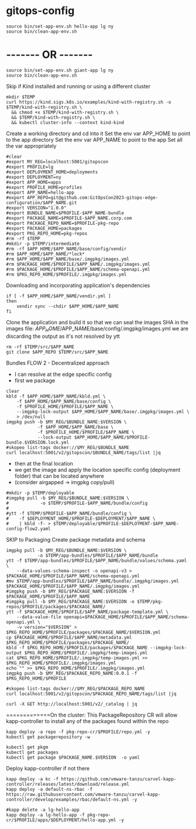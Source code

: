 # gitops-config

```shell
source bin/set-app-env.sh hello-app lg ny
source bin/clean-app-env.sh
```
# ------- OR -------
```shell
source bin/set-app-env.sh giant-app lg ny
source bin/clean-app-env.sh
```

Skip if Kind installed and running or using a different cluster
```shell
mkdir $TEMP
curl https://kind.sigs.k8s.io/examples/kind-with-registry.sh -o $TEMP/kind-with-registry.sh \
  && chmod +x $TEMP/kind-with-registry.sh \
  && $TEMP/kind-with-registry.sh \
  && kubectl cluster-info --context kind-kind
```

Create a working directory and cd into it
Set the env var APP_HOME to point to the app directory
Set the env var APP_NAME to point to the app
Set all the var appropriately

```shell
#clear
#export MY_REG=localhost:5001/gitopscon
#export PROFILE=lg
#export DEPLOYMENT_HOME=deployments
#export DEPLOYMENT=ny
#export APP_HOME=apps
#export PROFILE_HOME=profiles
#export APP_NAME=hello-app
#export APP_REPO=git@github.com:GitOpsCon2023-gitops-edge-configuration/$APP_NAME.git
#export VERSION="1.0.0"
#export BUNDLE_NAME=$PROFILE-$APP_NAME-bundle
#export PACKAGE_NAME=$PROFILE-$APP_NAME.corp.com
#export PACKAGE_REPO_NAME=$PROFILE-pkg-repo
#export PACKAGE_HOME=packages
#export PKG_REPO_HOME=pkg-repos
#rm -rf $TEMP
#mkdir -p $TEMP/intermediate
#rm -rf $APP_HOME/$APP_NAME/base/config/vendir
#rm $APP_HOME/$APP_NAME/*lock*
#rm $APP_HOME/$APP_NAME/base/.imgpkg/images.yml
#rm $PACKAGE_HOME/$PROFILE/$APP_NAME/.imgpkg/images.yml
#rm $PACKAGE_HOME/$PROFILE/$APP_NAME/schema-openapi.yml
#rm $PKG_REPO_HOME/$PROFILE/.imgpkg/images.yml
```

Downloading and incorporating application's dependencies
``` shell
if [ -f $APP_HOME/$APP_NAME/vendir.yml ] 
then
    vendir sync --chdir $APP_HOME/$APP_NAME
fi
```

Clone the application and build it so that we can seal the images SHA 
in the images file:  $APP_HOME/$APP_NAME/base/config/.imgpkg/images.yml
we are discarding the output as it's not resolved by ytt
```shell
rm -rf $TEMP/src/$APP_NAME
git clone $APP_REPO $TEMP/src/$APP_NAME
```

Bundles FLOW 2 - Decentralized approach 
- I can resolve at the edge specific config
- first we package
```shell
clear
kbld -f $APP_HOME/$APP_NAME/kbld.yml \
    -f $APP_HOME/$APP_NAME/base/config \
    -f $PROFILE_HOME/$PROFILE/$APP_NAME \
    --imgpkg-lock-output $APP_HOME/$APP_NAME/base/.imgpkg/images.yml \
    > /dev/null
imgpkg push -b $MY_REG/$BUNDLE_NAME:$VERSION \
            -f $APP_HOME/$APP_NAME/base \
            -f $PROFILE_HOME/$PROFILE/$APP_NAME \
            --lock-output $APP_HOME/$APP_NAME/$PROFILE-bundle.$VERSION.lock.yml
#skopeo list-tags docker://$MY_REG/$BUNDLE_NAME
curl localhost:5001/v2/gitopscon/$BUNDLE_NAME/tags/list |jq
```
- then at the final location
- we get the image and apply the location specific config (deployment folder) that can be located anywhere
- (consider airgapped -> imgpkg copy/pull)
```shell
#mkdir -p $TEMP/deployable
#imgpkg pull -b $MY_REG/$BUNDLE_NAME:$VERSION \
#            -o $TEMP/$PROFILE-$APP_NAME/bundle/config
#            
#ytt -f $TEMP/$PROFILE-$APP_NAME/bundle/config \
#    -f $DEPLOYMENT_HOME/$PROFILE-$DEPLOYMENT/$APP_NAME \
#    | kbld -f- > $TEMP/deployable/$PROFILE-$DEPLOYMENT-$APP_NAME-config-flow2.yaml
```
SKIP to Packaging
Create package metadata and schema
```shell
imgpkg pull -b $MY_REG/$BUNDLE_NAME:$VERSION \
            -o $TEMP/app-bundles/$PROFILE/$APP_NAME/bundle
ytt -f $TEMP/app-bundles/$PROFILE/$APP_NAME/bundle/values/schema.yaml \
    --data-values-schema-inspect -o openapi-v3 > $PACKAGE_HOME/$PROFILE/$APP_NAME/schema-openapi.yml
#mv $TEMP/app-bundles/$PROFILE/$APP_NAME/bundle/.imgpkg/images.yml $PACKAGE_HOME/$PROFILE/$APP_NAME/.imgpkg/images.yml
#imgpkg push -b $MY_REG/$PACKAGE_NAME:$VERSION -f $PACKAGE_HOME/$PROFILE/$APP_NAME
#imgpkg pull -b $MY_REG/$PACKAGE_NAME:$VERSION -o $TEMP/pkg-repos/$PROFILE/packages/$PACKAGE_NAME/
ytt -f $PACKAGE_HOME/$PROFILE/$APP_NAME/package-template.yml \
    --data-value-file openapi=$PACKAGE_HOME/$PROFILE/$APP_NAME/schema-openapi.yml \
    -v version="$VERSION" > $PKG_REPO_HOME/$PROFILE/packages/$PACKAGE_NAME/$VERSION.yml
cp $PACKAGE_HOME/$PROFILE/$APP_NAME/metadata.yml $PKG_REPO_HOME/$PROFILE/packages/$PACKAGE_NAME/
kbld -f $PKG_REPO_HOME/$PROFILE/packages/$PACKAGE_NAME --imgpkg-lock-output $PKG_REPO_HOME/$PROFILE/.imgpkg/temp-images.yml
cat $PKG_REPO_HOME/$PROFILE/.imgpkg/temp-images.yml >> $PKG_REPO_HOME/$PROFILE/.imgpkg/images.yml
echo "" >> $PKG_REPO_HOME/$PROFILE/.imgpkg/images.yml
imgpkg push -b $MY_REG/$PACKAGE_REPO_NAME:0.0.1 -f $PKG_REPO_HOME/$PROFILE

#skopeo list-tags docker://$MY_REG/$PACKAGE_REPO_NAME
curl localhost:5001/v2/gitopscon/$PACKAGE_REPO_NAME/tags/list |jq

curl -X GET http://localhost:5001/v2/_catalog | jq

```


=============On the cluster:
This PackageRepository CR will allow kapp-controller to install any of the packages found within the repo
```shell
kapp deploy -a repo -f pkg-repo-cr/$PROFILE/repo.yml -y
kubectl get packagerepository -w
```
```shell
kubectl get pkgm
kubectl get packages 
kubectl get package $PACKAGE_NAME.$VERSION  -o yaml
```

Deploy kapp-controller if not there
```shell
kapp deploy -a kc -f https://github.com/vmware-tanzu/carvel-kapp-controller/releases/latest/download/release.yml
kapp deploy -a default-ns-rbac -f https://raw.githubusercontent.com/vmware-tanzu/carvel-kapp-controller/develop/examples/rbac/default-ns.yml -y
```

```shell
#kapp delete -a lg-hello-app       
kapp deploy -a lg-hello-app -f pkg-repo-cr/$PROFILE/apps/$DEPLOYMENT/hello-app.yml -y
```